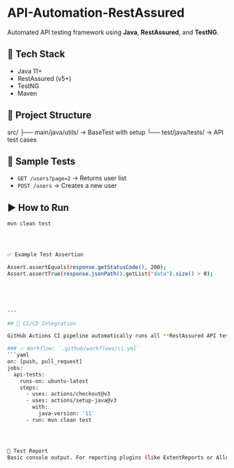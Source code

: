 # API-Automation-RestAssured

Automated API testing framework using **Java**, **RestAssured**, and **TestNG**.

## 🔧 Tech Stack

- Java 11+
- RestAssured (v5+)
- TestNG
- Maven

## 📁 Project Structure


src/
├── main/java/utils/ → BaseTest with setup
└── test/java/tests/ → API test cases



## 🧪 Sample Tests

- `GET /users?page=2` → Returns user list
- `POST /users` → Creates a new user

## ▶️ How to Run

```bash
mvn clean test




✅ Example Test Assertion

Assert.assertEquals(response.getStatusCode(), 200);
Assert.assertTrue(response.jsonPath().getList("data").size() > 0);





---

## 🔁 CI/CD Integration

GitHub Actions CI pipeline automatically runs all **RestAssured API tests** on push and PRs.

### ✅ Workflow: `.github/workflows/ci.yml`
```yaml
on: [push, pull_request]
jobs:
  api-tests:
    runs-on: ubuntu-latest
    steps:
      - uses: actions/checkout@v3
      - uses: actions/setup-java@v3
        with:
          java-version: '11'
      - run: mvn clean test




📄 Test Report
Basic console output. For reporting plugins (like ExtentReports or Allure), extend the setup.
